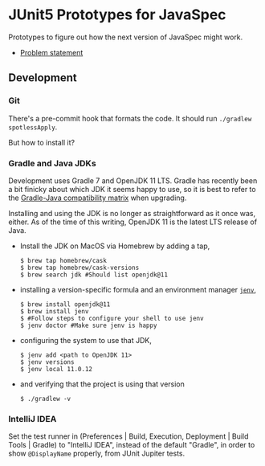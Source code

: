 # JUnit5 Prototypes for JavaSpec

Prototypes to figure out how the next version of JavaSpec might work.

* [Problem statement](./docs/problems.md)


## Development

### Git

There's a pre-commit hook that formats the code.  It should run `./gradlew spotlessApply`.

But how to install it?


### Gradle and Java JDKs

Development uses Gradle 7 and OpenJDK 11 LTS.  Gradle has recently been a bit
finicky about which JDK it seems happy to use, so it is best to refer to the
[Gradle-Java compatibility matrix](https://docs.gradle.org/current/userguide/compatibility.html)
when upgrading.

Installing and using the JDK is no longer as straightforward as it once was,
either.  As of the time of this writing, OpenJDK 11 is the latest LTS release of
Java.

* Install the JDK on MacOS via Homebrew by adding a tap,

  ```shell
  $ brew tap homebrew/cask
  $ brew tap homebrew/cask-versions
  $ brew search jdk #Should list openjdk@11
  ```

* installing a version-specific formula and an environment manager
  [`jenv`](https://www.jenv.be/),

  ```shell
  $ brew install openjdk@11
  $ brew install jenv
  $ #Follow steps to configure your shell to use jenv
  $ jenv doctor #Make sure jenv is happy
  ```

* configuring the system to use that JDK,

  ```shell
  $ jenv add <path to OpenJDK 11>
  $ jenv versions
  $ jenv local 11.0.12
  ```

* and verifying that the project is using that version

  ```shell
  $ ./gradlew -v
  ```


### IntelliJ IDEA

Set the test runner in (Preferences | Build, Execution, Deployment | Build Tools | Gradle) to "IntelliJ IDEA", instead
of the default "Gradle", in order to show `@DisplayName` properly, from JUnit Jupiter tests.
